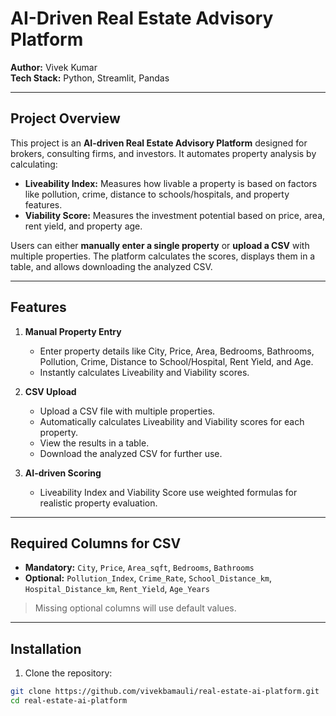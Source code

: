 # AI-Driven Real Estate Advisory Platform

**Author:** Vivek Kumar  
**Tech Stack:** Python, Streamlit, Pandas  

---

## **Project Overview**

This project is an **AI-driven Real Estate Advisory Platform** designed for brokers, consulting firms, and investors. It automates property analysis by calculating:

- **Liveability Index:** Measures how livable a property is based on factors like pollution, crime, distance to schools/hospitals, and property features.  
- **Viability Score:** Measures the investment potential based on price, area, rent yield, and property age.  

Users can either **manually enter a single property** or **upload a CSV** with multiple properties. The platform calculates the scores, displays them in a table, and allows downloading the analyzed CSV.

---

## **Features**

1. **Manual Property Entry**
   - Enter property details like City, Price, Area, Bedrooms, Bathrooms, Pollution, Crime, Distance to School/Hospital, Rent Yield, and Age.
   - Instantly calculates Liveability and Viability scores.

2. **CSV Upload**
   - Upload a CSV file with multiple properties.
   - Automatically calculates Liveability and Viability scores for each property.
   - View the results in a table.
   - Download the analyzed CSV for further use.

3. **AI-driven Scoring**
   - Liveability Index and Viability Score use weighted formulas for realistic property evaluation.

---

## **Required Columns for CSV**

- **Mandatory:** `City`, `Price`, `Area_sqft`, `Bedrooms`, `Bathrooms`  
- **Optional:** `Pollution_Index`, `Crime_Rate`, `School_Distance_km`, `Hospital_Distance_km`, `Rent_Yield`, `Age_Years`  

> Missing optional columns will use default values.

---

## **Installation**

1. Clone the repository:
```bash
git clone https://github.com/vivekbamauli/real-estate-ai-platform.git
cd real-estate-ai-platform
